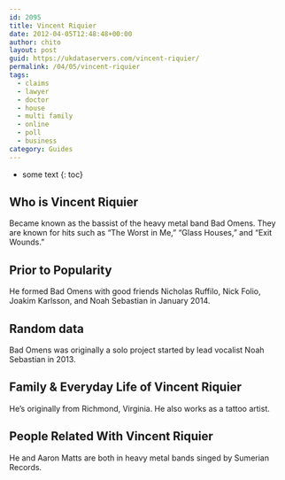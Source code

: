 ```yaml
---
id: 2095
title: Vincent Riquier
date: 2012-04-05T12:48:48+00:00
author: chito
layout: post
guid: https://ukdataservers.com/vincent-riquier/
permalink: /04/05/vincent-riquier
tags:
  - claims
  - lawyer
  - doctor
  - house
  - multi family
  - online
  - poll
  - business
category: Guides
---
```


* some text
{: toc}
          
          
## Who is  Vincent Riquier
                  
                  
                  
Became known as the bassist of the heavy metal band Bad Omens. They are known for hits such as &#8220;The Worst in Me,&#8221; &#8220;Glass Houses,&#8221; and &#8220;Exit Wounds.&#8221;
                  
                
                
                
## Prior to Popularity 
                  
                  
                  
He formed Bad Omens with good friends Nicholas Ruffilo, Nick Folio, Joakim Karlsson, and Noah Sebastian in January 2014.
                  
                
                
                
## Random data 
                  
                  
                  
Bad Omens was originally a solo project started by lead vocalist Noah Sebastian in 2013.
                  
                
                
                
## Family & Everyday Life of Vincent Riquier
                  
                  
                  
He&#8217;s originally from Richmond, Virginia. He also works as a tattoo artist.
                  
                
                
                
## People Related With  Vincent Riquier
                  
                  
                  
He and Aaron Matts are both in heavy metal bands singed by Sumerian Records.
                  
                
              
            
          
          
          
    
    
  
